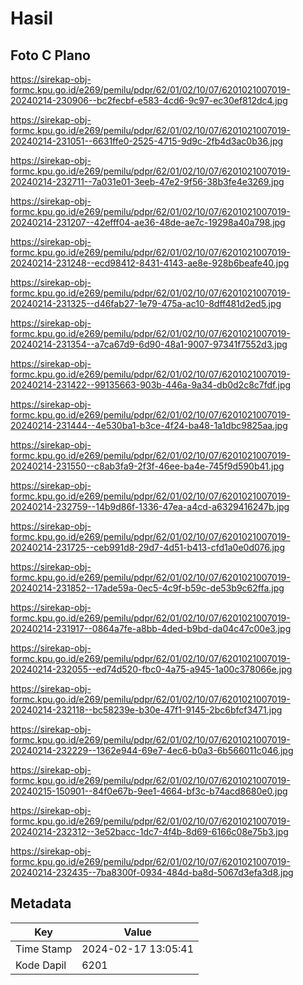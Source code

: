 # Hasil

## Foto C Plano

https://sirekap-obj-formc.kpu.go.id/e269/pemilu/pdpr/62/01/02/10/07/6201021007019-20240214-230906--bc2fecbf-e583-4cd6-9c97-ec30ef812dc4.jpg

https://sirekap-obj-formc.kpu.go.id/e269/pemilu/pdpr/62/01/02/10/07/6201021007019-20240214-231051--6631ffe0-2525-4715-9d9c-2fb4d3ac0b36.jpg

https://sirekap-obj-formc.kpu.go.id/e269/pemilu/pdpr/62/01/02/10/07/6201021007019-20240214-232711--7a031e01-3eeb-47e2-9f56-38b3fe4e3269.jpg

https://sirekap-obj-formc.kpu.go.id/e269/pemilu/pdpr/62/01/02/10/07/6201021007019-20240214-231207--42efff04-ae36-48de-ae7c-19298a40a798.jpg

https://sirekap-obj-formc.kpu.go.id/e269/pemilu/pdpr/62/01/02/10/07/6201021007019-20240214-231248--ecd98412-8431-4143-ae8e-928b6beafe40.jpg

https://sirekap-obj-formc.kpu.go.id/e269/pemilu/pdpr/62/01/02/10/07/6201021007019-20240214-231325--d46fab27-1e79-475a-ac10-8dff481d2ed5.jpg

https://sirekap-obj-formc.kpu.go.id/e269/pemilu/pdpr/62/01/02/10/07/6201021007019-20240214-231354--a7ca67d9-6d90-48a1-9007-97341f7552d3.jpg

https://sirekap-obj-formc.kpu.go.id/e269/pemilu/pdpr/62/01/02/10/07/6201021007019-20240214-231422--99135663-903b-446a-9a34-db0d2c8c7fdf.jpg

https://sirekap-obj-formc.kpu.go.id/e269/pemilu/pdpr/62/01/02/10/07/6201021007019-20240214-231444--4e530ba1-b3ce-4f24-ba48-1a1dbc9825aa.jpg

https://sirekap-obj-formc.kpu.go.id/e269/pemilu/pdpr/62/01/02/10/07/6201021007019-20240214-231550--c8ab3fa9-2f3f-46ee-ba4e-745f9d590b41.jpg

https://sirekap-obj-formc.kpu.go.id/e269/pemilu/pdpr/62/01/02/10/07/6201021007019-20240214-232759--14b9d86f-1336-47ea-a4cd-a6329416247b.jpg

https://sirekap-obj-formc.kpu.go.id/e269/pemilu/pdpr/62/01/02/10/07/6201021007019-20240214-231725--ceb991d8-29d7-4d51-b413-cfd1a0e0d076.jpg

https://sirekap-obj-formc.kpu.go.id/e269/pemilu/pdpr/62/01/02/10/07/6201021007019-20240214-231852--17ade59a-0ec5-4c9f-b59c-de53b9c62ffa.jpg

https://sirekap-obj-formc.kpu.go.id/e269/pemilu/pdpr/62/01/02/10/07/6201021007019-20240214-231917--0864a7fe-a8bb-4ded-b9bd-da04c47c00e3.jpg

https://sirekap-obj-formc.kpu.go.id/e269/pemilu/pdpr/62/01/02/10/07/6201021007019-20240214-232055--ed74d520-fbc0-4a75-a945-1a00c378066e.jpg

https://sirekap-obj-formc.kpu.go.id/e269/pemilu/pdpr/62/01/02/10/07/6201021007019-20240214-232118--bc58239e-b30e-47f1-9145-2bc6bfcf3471.jpg

https://sirekap-obj-formc.kpu.go.id/e269/pemilu/pdpr/62/01/02/10/07/6201021007019-20240214-232229--1362e944-69e7-4ec6-b0a3-6b566011c046.jpg

https://sirekap-obj-formc.kpu.go.id/e269/pemilu/pdpr/62/01/02/10/07/6201021007019-20240215-150901--84f0e67b-9ee1-4664-bf3c-b74acd8680e0.jpg

https://sirekap-obj-formc.kpu.go.id/e269/pemilu/pdpr/62/01/02/10/07/6201021007019-20240214-232312--3e52bacc-1dc7-4f4b-8d69-6166c08e75b3.jpg

https://sirekap-obj-formc.kpu.go.id/e269/pemilu/pdpr/62/01/02/10/07/6201021007019-20240214-232435--7ba8300f-0934-484d-ba8d-5067d3efa3d8.jpg


## Metadata

| Key        | Value               |
| ---------- | ------------------- |
| Time Stamp | 2024-02-17 13:05:41 |
| Kode Dapil | 6201                |



